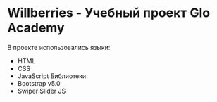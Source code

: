 # Willberries - Учебный проект Glo Academy

В проекте использовались языки:
- HTML
- CSS
- JavaScript
Библиотеки:
- Bootstrap v5.0
- Swiper Slider JS
